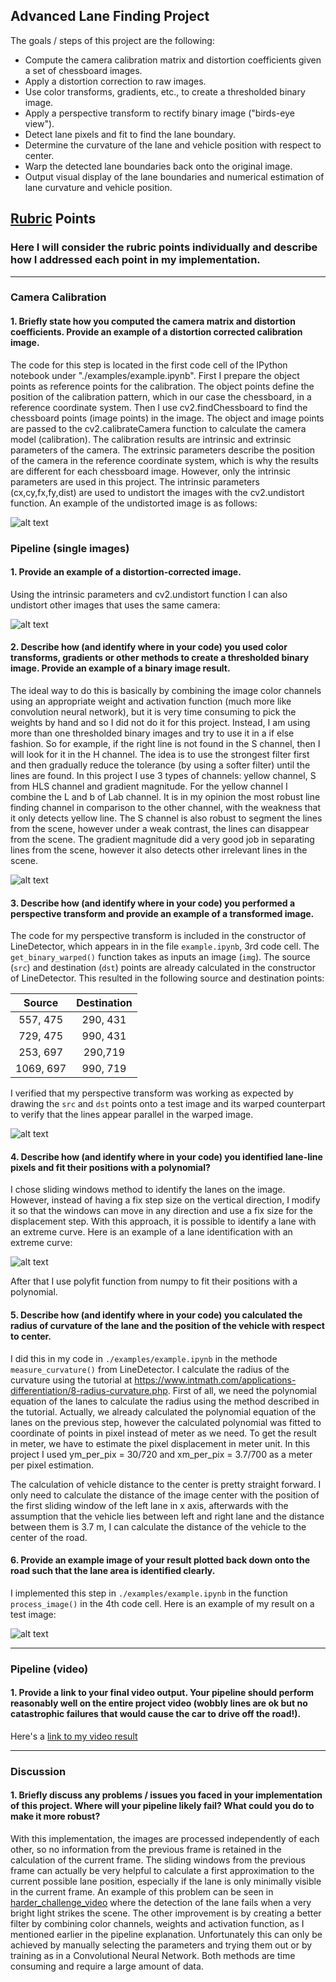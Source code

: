 ## Advanced Lane Finding Project

The goals / steps of this project are the following:

* Compute the camera calibration matrix and distortion coefficients given a set of chessboard images.
* Apply a distortion correction to raw images.
* Use color transforms, gradients, etc., to create a thresholded binary image.
* Apply a perspective transform to rectify binary image ("birds-eye view").
* Detect lane pixels and fit to find the lane boundary.
* Determine the curvature of the lane and vehicle position with respect to center.
* Warp the detected lane boundaries back onto the original image.
* Output visual display of the lane boundaries and numerical estimation of lane curvature and vehicle position.

[//]: # (Image References)

[image1]: ./examples/undistort_output.png "Undistorted"
[image2]: ./examples/-00446_s_undist.png "Road Transformed"
[image3]: ./examples/binary_combo_example.png "Binary Example"
[image4]: ./examples/warped_straight_lines.png "Warp Example"
[image5]: ./examples/color_fit_lines.png "Fit Visual"
[image6]: ./examples/example_output.png "Output"
[video1]: ./test_videos_output/project_video.mp4 "Video"

## [Rubric](https://review.udacity.com/#!/rubrics/571/view) Points

### Here I will consider the rubric points individually and describe how I addressed each point in my implementation.  

---

### Camera Calibration

#### 1. Briefly state how you computed the camera matrix and distortion coefficients. Provide an example of a distortion corrected calibration image.

The code for this step is located in the first code cell of the IPython notebook under "./examples/example.ipynb". First I prepare the object points as reference points for the calibration. The object points define the position
of the calibration pattern, which in our case the chessboard, in a reference coordinate system. Then I use cv2.findChessboard to find the chessboard points (image points) in the image. The object and image points are passed to
the cv2.calibrateCamera function to calculate the camera model (calibration). The calibration results are intrinsic and extrinsic parameters of the camera. The extrinsic parameters describe the position of the camera in the
reference coordinate system, which is why the results are different for each chessboard image. However, only the intrinsic parameters are used in this project. The intrinsic parameters (cx,cy,fx,fy,dist) are used to undistort
the images with the cv2.undistort function. An example of the undistorted image is as follows:

![alt text][image1]

### Pipeline (single images)

#### 1. Provide an example of a distortion-corrected image.

Using the intrinsic parameters and cv2.undistort function I can also undistort other images that uses the same camera:

![alt text][image2]

#### 2. Describe how (and identify where in your code) you used color transforms, gradients or other methods to create a thresholded binary image.  Provide an example of a binary image result.

The ideal way to do this is basically by combining the image color channels using an appropriate weight and activation function (much more like convolution neural network), but it is very time consuming to pick the weights by hand
and so I did not do it for this project. Instead, I am using more than one thresholded binary images and try to use it in a if else fashion. So for example, if the right line is not found in the S channel, then I will look for it
in the H channel. The idea is to use the strongest filter first and then gradually reduce the tolerance (by using a softer filter) until the lines are found. In this project I use 3 types of channels: yellow channel, S from HLS
channel and gradient magnitude. For the yellow channel I combine the L and b of Lab channel. It is in my opinion the most robust line finding channel in comparison to the other channel, with the weakness that it only detects yellow
line. The S channel is also robust to segment the lines from the scene, however under a weak contrast, the lines can disappear from the scene. The gradient magnitude did a very good job in separating lines from the scene, however
it also detects other irrelevant lines in the scene.

![alt text][image3]

#### 3. Describe how (and identify where in your code) you performed a perspective transform and provide an example of a transformed image.

The code for my perspective transform is included in the constructor of LineDetector, which appears in in the file `example.ipynb`, 3rd code cell.
The `get_binary_warped()` function takes as inputs an image (`img`). The source (`src`) and destination (`dst`) points are already calculated in the constructor of LineDetector. This resulted in the following source and destination points:

| Source        | Destination   | 
|:-------------:|:-------------:| 
| 557, 475      | 290, 431      | 
| 729, 475      | 990, 431      |
| 253, 697      | 290,719       |
| 1069, 697     | 990, 719      |

I verified that my perspective transform was working as expected by drawing the `src` and `dst` points onto a test image and its warped counterpart to verify that the lines appear parallel in the warped image.

![alt text][image4]

#### 4. Describe how (and identify where in your code) you identified lane-line pixels and fit their positions with a polynomial?

I chose sliding windows method to identify the lanes on the image. However, instead of having a fix step size on the vertical direction, I modify it so that the windows can move in any direction and
use a fix size for the displacement step. With this approach, it is possible to identify a lane with an extreme curve. Here is an example of a lane identification with an extreme curve:

![alt text][image5]

After that I use polyfit function from numpy to fit their positions with a polynomial.

#### 5. Describe how (and identify where in your code) you calculated the radius of curvature of the lane and the position of the vehicle with respect to center.

I did this in my code in `./examples/example.ipynb` in the methode `measure_curvature()` from LineDetector. I calculate the radius of the curvature using the tutorial at
https://www.intmath.com/applications-differentiation/8-radius-curvature.php. First of all, we need the polynomial equation of the lanes to calculate the radius using the method described in the tutorial. Actually, we already calculated
the polynomial equation of the lanes on the previous step, however the calculated polynomial was fitted to coordinate of points in pixel instead of meter as we need. To get the result in meter, we have to estimate the pixel displacement
in meter unit. In this project I used ym_per_pix = 30/720 and xm_per_pix = 3.7/700 as a meter per pixel estimation.

The calculation of vehicle distance to the center is pretty straight forward. I only need to calculate the distance of the image center with the position of the first sliding window of the left lane in x axis, afterwards with the
assumption that the vehicle lies between left and right lane and the distance between them is 3.7 m, I can calculate the distance of the vehicle to the center of the road.

#### 6. Provide an example image of your result plotted back down onto the road such that the lane area is identified clearly.

I implemented this step in `./examples/example.ipynb` in the function `process_image()` in the 4th code cell.  Here is an example of my result on a test image:

![alt text][image6]

---

### Pipeline (video)

#### 1. Provide a link to your final video output.  Your pipeline should perform reasonably well on the entire project video (wobbly lines are ok but no catastrophic failures that would cause the car to drive off the road!).

Here's a [link to my video result](./test_videos_output/project_video.mp4)

---

### Discussion

#### 1. Briefly discuss any problems / issues you faced in your implementation of this project.  Where will your pipeline likely fail?  What could you do to make it more robust?

With this implementation, the images are processed independently of each other, so no information from the previous frame is retained in the calculation of the current frame. The sliding windows from the previous frame can actually be very helpful
to calculate a first approximation to the current possible lane position, especially if the lane is only minimally visible in the current frame. An example of this problem can be seen in [harder_challenge_video](./test_videos_output/harder_challenge_video.mp4)
where the detection of the lane fails when a very bright light strikes the scene. The other improvement is by creating a better filter by combining color channels, weights and activation function, as I mentioned earlier in the pipeline explanation.
Unfortunately this can only be achieved by manually selecting the parameters and trying them out or by training as in a Convolutional Neural Network. Both methods are time consuming and require a large amount of data.
